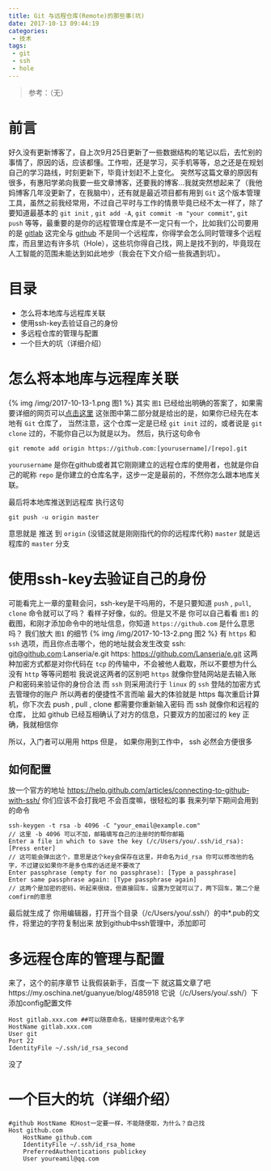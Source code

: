 ```yaml
---
title: Git 与远程仓库(Remote)的那些事(坑)
date: 2017-10-13 09:44:19
categories:
 - 技术
tags:
 - git
 - ssh
 - hole
---
```


> 参考：（无）

# 前言

好久没有更新博客了，自上次9月25日更新了一些数据结构的笔记以后，去忙别的事情了，原因的话，应该都懂。工作啦，还是学习，买手机等等，总之还是在规划自己的学习路线，时刻更新下，毕竟计划赶不上变化。
突然写这篇文章的原因有很多，有惠阳学弟向我要一些文章博客，还要我的博客...我就突然想起来了（我他妈博客几年没更新了，在我脑中），还有就是最近项目都有用到 `Git` 这个版本管理工具，虽然之前我经常用，不过自己平时与工作的情景毕竟已经不太一样了，除了要知道最基本的 `git init` , `git add -A`, `git commit -m "your commit"`, `git push` 等等，最重要的是你的远程管理仓库是不一定只有一个，比如我们公司要用的是 [gitlab](https://gitlab.com) 这完全与 [github](https://github.com) 不是同一个远程库，你得学会怎么同时管理多个远程库，而且里边有许多坑（Hole），这些坑你得自己找，网上是找不到的，毕竟现在人工智能的范围未能达到如此地步（我会在下文介绍一些我遇到坑）。
 <!-- more -->
# 目录

- 怎么将本地库与远程库关联
- 使用ssh-key去验证自己的身份
- 多远程仓库的管理与配置
- 一个巨大的坑（详细介绍）

# 怎么将本地库与远程库关联

{% img /img/2017-10-13-1.png 图1 %}
其实 `图1` 已经给出明确的答案了，如果需要详细的网页可以[点击这里](https://github.com/Lanseria/e)
这张图中第二部分就是给出的是，如果你已经先在本地有 `Git` 仓库了，
当然注意，这个仓库一定是已经 `git init` 过的，或者说是 `git clone` 过的，不能你自己以为就是以为。
然后，执行这句命令
```
git remote add origin https://github.com:[yourusername]/[repo].git
```
`yourusername` 是你在github或者其它刚刚建立的远程仓库的使用者，也就是你自己的昵称
`repo` 是你建立的仓库名字，这步一定是最前的，不然你怎么跟本地库关联。

最后将本地库推送到远程库
执行这句 
```
git push -u origin master
```
意思就是 推送 到 `origin` (没错这就是刚刚指代的你的远程库代称) `master` 就是远程库的 `master` 分支

# 使用ssh-key去验证自己的身份

可能看完上一章的童鞋会问，ssh-key是干吗用的，不是只要知道 `push` , `pull`, `clone` 命令就可以了吗？
看样子好像，似的。但是又不是
你可以自己看看 `图1` 的截图，和刚才添加命令中的地址信息，你知道 `https://github.com` 是什么意思吗？
我们放大 `图1` 的细节
{% img /img/2017-10-13-2.png 图2 %}
有 `https` 和 `ssh` 选项，而且你点击哪个，他的地址就会发生改变
ssh: git@github.com:Lanseria/e.git
https: https://github.com/Lanseria/e.git
这两种加密方式都是对你代码在 `tcp` 的传输中，不会被他人截取，所以不要想为什么没有 `http` 等等问题啦
我说说这两者的区别吧
 `https` 就像你登陆网站是去输入账户和密码来验证你的身份合法
而 `ssh` 则采用流行于 `linux` 的 `ssh` 登陆的加密方式去管理你的账户
所以两者的便捷性不言而喻
最大的体验就是
https 每次重启计算机，你下次去 push , pull , clone 都需要你重新输入密码
而 ssh 就像你和远程的仓库， 比如 github 已经互相确认了对方的信息，只要双方的加密过的 key 正确，我就相信你

所以，入门者可以用用 https 但是， 如果你用到工作中， ssh 必然会方便很多

## 如何配置

放一个官方的地址
https://help.github.com/articles/connecting-to-github-with-ssh/
你们应该不会打我吧
不会百度嘛，很轻松的事
我来列举下期间会用到的命令
```
ssh-keygen -t rsa -b 4096 -C "your_email@example.com"
// 这里 -b 4096 可以不加，邮箱填写自己的注册时的帮你邮箱
Enter a file in which to save the key (/c/Users/you/.ssh/id_rsa):[Press enter]
// 这可能会弹出这个，意思是这个key会保存在这里，并命名为id_rsa 你可以修改他的名字，不过建议如果你不是多仓库的话还是不要改了
Enter passphrase (empty for no passphrase): [Type a passphrase]
Enter same passphrase again: [Type passphrase again]
// 这两个是加密的密码，听起来很绕，但直接回车，设置为空就可以了，两下回车，第二个是comfirm的意思
```
最后就生成了
你用编辑器，打开当个目录（/c/Users/you/.ssh/）的中*.pub的文件，将里边的字符复制出来
放到github中ssh管理中，添加即可

# 多远程仓库的管理与配置

来了，这个的前序章节
让我假装新手，百度一下
就这篇文章了吧https://my.oschina.net/guanyue/blog/485918
它说（/c/Users/you/.ssh/）下添加config配置文件
```
Host gitlab.xxx.com ##可以随意命名，链接时使用这个名字    
HostName gitlab.xxx.com    
User git    
Port 22    
IdentityFile ~/.ssh/id_rsa_second 
```
没了

# 一个巨大的坑（详细介绍）

```
#github HostName 和Host一定要一样，不能随便取，为什么？自己找
Host github.com 
    HostName github.com
    IdentityFile ~/.ssh/id_rsa_home
    PreferredAuthentications publickey
    User youreamil@qq.com
```
